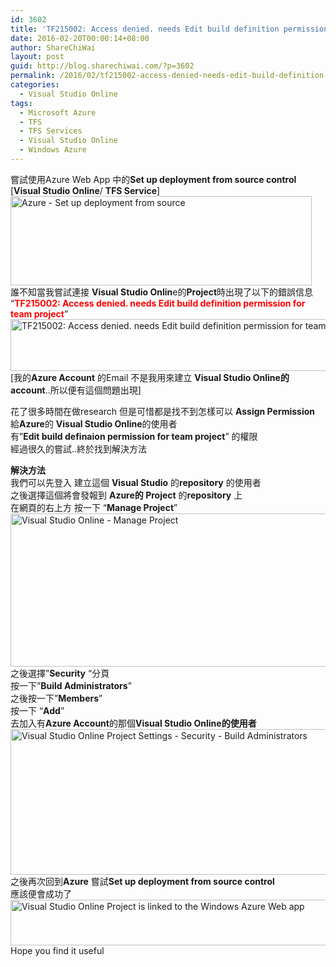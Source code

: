 ```yaml
---
id: 3602
title: 'TF215002: Access denied. needs Edit build definition permission for team project'
date: 2016-02-20T00:00:14+08:00
author: ShareChiWai
layout: post
guid: http://blog.sharechiwai.com/?p=3602
permalink: /2016/02/tf215002-access-denied-needs-edit-build-definition-permission-for-team-project/
categories:
  - Visual Studio Online
tags:
  - Microsoft Azure
  - TFS
  - TFS Services
  - Visual Studio Online
  - Windows Azure
---
```

嘗試使用Azure Web App 中的**Set up deployment from source control** [**Visual Studio Online**/ **TFS Service**]  
<img class="alignnone" src="https://i0.wp.com/farm2.static.flickr.com/1612/25033045992_d94f1cf78c_z.jpg?resize=482%2C143" alt="Azure - Set up deployment from source" width="482" height="143" data-recalc-dims="1" />  
誰不知當我嘗試連接 **Visual Studio Onlin**e的**Project**時出現了以下的錯誤信息  
&#8220;<span><strong><span style="color: #ff0000;">TF215002: Access denied. needs Edit build definition permission for team project</span></strong></span>&#8221;  
<img class="alignnone" src="https://i2.wp.com/farm2.static.flickr.com/1508/25058038061_d63ab2f4f1_z.jpg?resize=625%2C83" alt="TF215002: Access denied. needs Edit build definition permission for team project" width="625" height="83" data-recalc-dims="1" />  
[我的**Azure Account** 的Email 不是我用來建立 **Visual Studio Online的 account**..所以便有這個問題出現]

花了很多時間在做research 但是可惜都是找不到怎樣可以 **Assign Permission** 給**Azure**的 **Visual Studio Online**的使用者  
有&#8221;**Edit build definaion permission for team project**&#8221; 的權限  
經過很久的嘗試..終於找到解決方法

**解決方法**  
我們可以先登入 建立這個 **Visual Studio** 的**repository** 的使用者  
之後選擇這個將會發報到 **Azure的 Project** 的**repository** 上  
在網頁的右上方 按一下 &#8220;**Manage Project**&#8221;  
<img class="alignnone" src="https://i1.wp.com/farm2.static.flickr.com/1460/24520627454_d35a3d011d_z.jpg?resize=507%2C245" alt="Visual Studio Online - Manage Project" width="507" height="245" data-recalc-dims="1" />  
之後選擇&#8221;**Security** &#8220;分頁  
按一下&#8221;**Build Administrators**&#8221;  
之後按一下&#8221;**Members**&#8221;  
按一下 &#8220;**Add**&#8221;  
去加入有**Azure Account**的那個**Visual Studio Online的使用者**  
<img class="alignnone" src="https://i2.wp.com/farm2.static.flickr.com/1680/25058038161_a961f6034b_z.jpg?resize=625%2C233" alt="Visual Studio Online Project Settings - Security - Build Administrators" width="625" height="233" data-recalc-dims="1" />  
之後再次回到**Azure** 嘗試**Set up deployment from source control**  
應該便會成功了  
<img class="alignnone" src="https://i2.wp.com/farm2.static.flickr.com/1515/24855644210_9a407e63b1_z.jpg?resize=625%2C73" alt="Visual Studio Online Project is linked to the Windows Azure Web app" width="625" height="73" data-recalc-dims="1" />  
Hope you find it useful